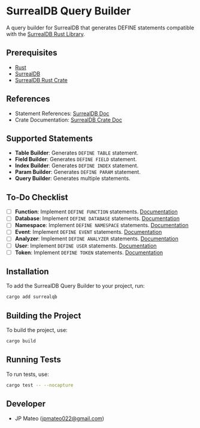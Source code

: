 # SurrealDB Query Builder

A query builder for SurrealDB that generates DEFINE statements compatible with the [SurrealDB Rust Library](https://surrealdb.com/docs/sdk/rust).

## Prerequisites

- [Rust](https://www.rust-lang.org/)
- [SurrealDB](https://surrealdb.com/docs/)
- [SurrealDB Rust Crate](https://docs.rs/surrealdb/latest/surrealdb/index.html)


## References
- Statement References: [SurrealDB Doc](https://surrealdb.com/docs/surrealdb/surrealql/statements)
- Crate Documentation: [SurrealDB Crate Doc](https://docs.rs/surrealdb/latest/surrealdb/index.html)

## Supported Statements
- **Table Builder**: Generates `DEFINE TABLE` statement.
- **Field Builder**: Generates `DEFINE FIELD` statement.
- **Index Builder**: Generates `DEFINE INDEX` statement.
- **Param Builder**: Generates `DEFINE PARAM` statement.
- **Query Builder**: Generates multiple statements.

## To-Do Checklist

- [ ] **Function**: Implement `DEFINE FUNCTION` statements. [Documentation](https://surrealdb.com/docs/surrealdb/surrealql/statements/define/function)
- [ ] **Database**: Implement `DEFINE DATABASE` statements. [Documentation](https://surrealdb.com/docs/surrealdb/surrealql/statements/define/database)
- [ ] **Namespace**: Implement `DEFINE NAMESPACE` statements. [Documentation](https://surrealdb.com/docs/surrealdb/surrealql/statements/define/namespace)
- [ ] **Event**: Implement `DEFINE EVENT` statements. [Documentation](https://surrealdb.com/docs/surrealdb/surrealql/statements/define/event)
- [ ] **Analyzer**: Implement `DEFINE ANALYZER` statements. [Documentation](https://surrealdb.com/docs/surrealdb/surrealql/statements/define/analyzer)
- [ ] **User**: Implement `DEFINE USER` statements. [Documentation](https://surrealdb.com/docs/surrealdb/surrealql/statements/define/user)
- [ ] **Token**: Implement `DEFINE TOKEN` statements. [Documentation](https://surrealdb.com/docs/surrealdb/surrealql/statements/define/token)

## Installation

To add the SurrealDB Query Builder to your project, run:

```bash
cargo add surrealqb
```

## Building the Project

To build the project, use:

```bash
cargo build
```

## Running Tests

To run tests, use:

```bash
cargo test -- --nocapture
```


## Developer
- JP Mateo (jpmateo022@gmail.com)